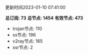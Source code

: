 更新时间2023-01-10 07:41:00

**总订阅: 73**
**总节点: 1454**
**有效节点: 473**
- trojan节点: 110
- ss节点: 196
- v2ray节点: 165
- ssr节点: 2
